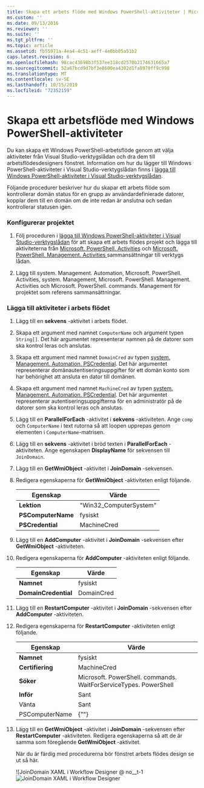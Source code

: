 ```yaml
---
title: Skapa ett arbets flöde med Windows PowerShell-aktiviteter | Microsoft Docs
ms.custom: ''
ms.date: 09/13/2016
ms.reviewer: ''
ms.suite: ''
ms.tgt_pltfrm: ''
ms.topic: article
ms.assetid: fb55971a-4ea4-4c51-aeff-4e0bb05a51b2
caps.latest.revision: 6
ms.openlocfilehash: 98cac43698b3f537ee318cd2570b2174631665a7
ms.sourcegitcommit: 52a67bcd9d7bf3e8600ea4302d1fa8970ff9c998
ms.translationtype: MT
ms.contentlocale: sv-SE
ms.lasthandoff: 10/15/2019
ms.locfileid: "72352159"
---
```

# <a name="creating-a-workflow-with-windows-powershell-activities"></a>Skapa ett arbetsflöde med Windows PowerShell-aktiviteter

Du kan skapa ett Windows PowerShell-arbetsflöde genom att välja aktiviteter från Visual Studio-verktygslådan och dra dem till arbetsflödesdesigners fönstret. Information om hur du lägger till Windows PowerShell-aktiviteter i Visual Studio-verktygslådan finns i [lägga till Windows PowerShell-aktiviteter i Visual Studio-verktygslådan](./adding-windows-powershell-activities-to-the-visual-studio-toolbox.md).

Följande procedurer beskriver hur du skapar ett arbets flöde som kontrollerar domän status för en grupp av användardefinierade datorer, kopplar dem till en domän om de inte redan är anslutna och sedan kontrollerar statusen igen.

### <a name="setting-up-the-project"></a>Konfigurerar projektet

1. Följ proceduren i [lägga till Windows PowerShell-aktiviteter i Visual Studio-verktygslådan](./adding-windows-powershell-activities-to-the-visual-studio-toolbox.md) för att skapa ett arbets flödes projekt och lägga till aktiviteterna från [Microsoft. PowerShell. Activities](/dotnet/api/Microsoft.PowerShell.Activities) och [Microsoft. PowerShell. Management. Activities ](/dotnet/api/Microsoft.PowerShell.Management.Activities)sammansättningar till verktygs lådan.

2. Lägg till system. Management. Automation, Microsoft. PowerShell. Activities, system. Management, Microsoft. PowerShell. Management. Activities och Microsoft. PowerShell. commands. Management för projektet som referens sammansättningar.

### <a name="adding-activities-to-the-workflow"></a>Lägga till aktiviteter i arbets flödet

1. Lägg till en **sekvens** -aktivitet i arbets flödet.

2. Skapa ett argument med namnet `ComputerName` och argument typen `String[]`. Det här argumentet representerar namnen på de datorer som ska kontrol leras och anslutas.

3. Skapa ett argument med namnet `DomainCred` av typen [system. Management. Automation. PSCredential](/dotnet/api/System.Management.Automation.PSCredential). Det här argumentet representerar domänautentiseringsuppgifter för ett domän konto som har behörighet att ansluta en dator till domänen.

4. Skapa ett argument med namnet `MachineCred` av typen [system. Management. Automation. PSCredential](/dotnet/api/System.Management.Automation.PSCredential). Det här argumentet representerar autentiseringsuppgifterna för en administratör på de datorer som ska kontrol leras och anslutas.

5. Lägg till en **ParallelForEach** -aktivitet i **sekvens** -aktiviteten. Ange `comp` och `ComputerName` i text rutorna så att loopen upprepas genom elementen i `ComputerName`-matrisen.

6. Lägg till en **sekvens** -aktivitet i bröd texten i **ParallelForEach** -aktiviteten. Ange egenskapen **DisplayName** för sekvensen till `JoinDomain`.

7. Lägg till en **GetWmiObject** -aktivitet i **JoinDomain** -sekvensen.

8. Redigera egenskaperna för **GetWmiObject** -aktiviteten enligt följande.

   |Egenskap|Värde|
   |--------------|-----------|
   |**Lektion**|"Win32_ComputerSystem"|
   |**PSComputerName**|fysiskt|
   |**PSCredential**|MachineCred|

9. Lägg till en **AddComputer** -aktivitet i **JoinDomain** -sekvensen efter **GetWmiObject** -aktiviteten.

10. Redigera egenskaperna för **AddComputer** -aktiviteten enligt följande.

    |Egenskap|Värde|
    |--------------|-----------|
    |**Namnet**|fysiskt|
    |**DomainCredential**|DomainCred|

11. Lägg till en **RestartComputer** -aktivitet i **JoinDomain** -sekvensen efter **AddComputer** -aktiviteten.

12. Redigera egenskaperna för **RestartComputer** -aktiviteten enligt följande.

    |Egenskap|Värde|
    |--------------|-----------|
    |**Namnet**|fysiskt|
    |**Certifiering**|MachineCred|
    |**Söker**|Microsoft. PowerShell. commands. WaitForServiceTypes. PowerShell|
    |**Inför**|Sant|
    |Vänta|Sant|
    |PSComputerName|{""}|

13. Lägg till en **GetWmiObject** -aktivitet i **JoinDomain** -sekvensen efter **RestartComputer** -aktiviteten. Redigera egenskaperna så att de är samma som föregående **GetWmiObject** -aktivitet.

    När du är färdig med procedurerna bör fönstret arbets flödes design se ut så här.

    ![JoinDomain XAML i Workflow Designer @ no__t-1![JoinDomain XAML i Workflow Designer](../media/joindomainworkflow.png "JoinDomainWorkflow")